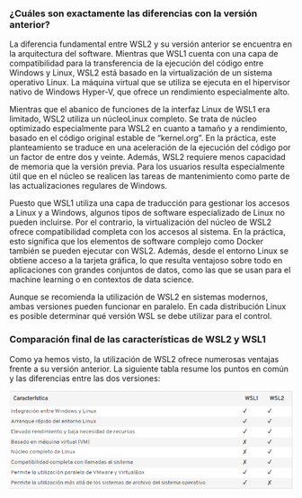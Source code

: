 ### **¿Cuáles son exactamente las diferencias con la versión anterior?**

La diferencia fundamental entre WSL2 y su versión anterior se encuentra en la arquitectura del software. Mientras que WSL1 cuenta con una capa de compatibilidad para la transferencia de la ejecución del código entre Windows y Linux, WSL2 está basado en la virtualización de un sistema operativo Linux. La máquina virtual que se utiliza se ejecuta en el hipervisor nativo de Windows Hyper-V, que ofrece un rendimiento especialmente alto.

Mientras que el abanico de funciones de la interfaz Linux de WSL1 era limitado, WSL2 utiliza un núcleoLinux completo. Se trata de núcleo optimizado especialmente para WSL2 en cuanto a tamaño y a rendimiento, basado en el código original estable de “kernel.org”. En la práctica, este planteamiento se traduce en una aceleración de la ejecución del código por un factor de entre dos y veinte. Además, WSL2 requiere menos capacidad de memoria que la versión previa. Para los usuarios resulta especialmente útil que en el núcleo se realicen las tareas de mantenimiento como parte de las actualizaciones regulares de Windows.

Puesto que WSL1 utiliza una capa de traducción para gestionar los accesos a Linux y a Windows, algunos tipos de software especializado de Linux no pueden incluirse. Por el contrario, la virtualización del núcleo de WSL2 ofrece compatibilidad completa con los accesos al sistema. En la práctica, esto significa que los elementos de software complejo como Docker también se pueden ejecutar con WSL2. Además, desde el entorno Linux se obtiene acceso a la tarjeta gráfica, lo que resulta ventajoso sobre todo en aplicaciones con grandes conjuntos de datos, como las que se usan para el machine learning o en contextos de data science.

Aunque se recomienda la utilización de WSL2 en sistemas modernos, ambas versiones pueden funcionar en paralelo. En cada distribución Linux es posible determinar qué versión WSL se debe utilizar para el control.

### **Comparación final de las características de WSL2 y WSL1**

Como ya hemos visto, la utilización de WSL2 ofrece numerosas ventajas frente a su versión anterior. La siguiente tabla resume los puntos en común y las diferencias entre las dos versiones:

![Texto alternativo](/image/1.png)